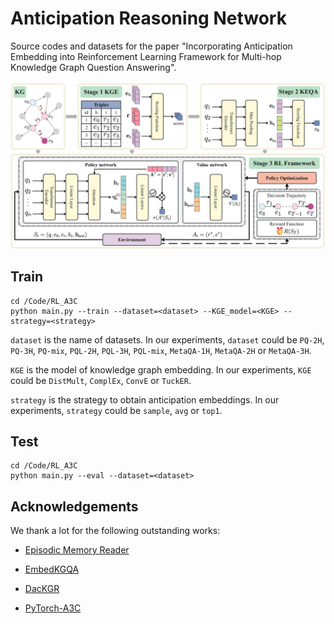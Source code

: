 # Anticipation Reasoning Network

Source codes and datasets for the paper "Incorporating Anticipation Embedding into Reinforcement Learning Framework for Multi-hop Knowledge Graph Question Answering".

![](./model_overview.png)

## Train

```
cd /Code/RL_A3C
python main.py --train --dataset=<dataset> --KGE_model=<KGE> --strategy=<strategy>
```

`dataset` is the name of datasets. In our experiments, `dataset` could be `PQ-2H`, `PQ-3H`, `PQ-mix`, `PQL-2H`, `PQL-3H`, `PQL-mix`, `MetaQA-1H`, `MetaQA-2H` or `MetaQA-3H`.

`KGE` is the model of knowledge graph embedding. In our experiments, `KGE` could be `DistMult`, `ComplEx`, `ConvE` or `TuckER`.

`strategy` is the strategy to obtain anticipation embeddings. In our experiments, `strategy` could be `sample`, `avg` or `top1`.

## Test

```
cd /Code/RL_A3C
python main.py --eval --dataset=<dataset>
```

 ## Acknowledgements

We thank a lot for the following outstanding works:

- [Episodic Memory Reader](https://github.com/h19920918/emr)

- [EmbedKGQA](https://github.com/malllabiisc/EmbedKGQA)

- [DacKGR](https://github.com/THU-KEG/DacKGR)

- [PyTorch-A3C](https://github.com/ikostrikov/pytorch-a3c)

  

  

